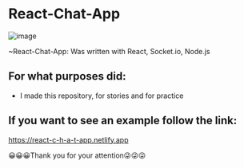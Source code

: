 # React-Chat-App

![image](https://user-images.githubusercontent.com/81808264/167701977-21825cc0-f9dd-4ebf-8140-5bd1dd4f48ed.png)

~React-Chat-App: Was written with React, Socket.io, Node.js

## For what purposes did:
* I made this repository, for stories and for practice

## If you want to see an example follow the link:
https://react-c-h-a-t-app.netlify.app

😀😀😀Thank you for your attention😜😜😜

